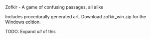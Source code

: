 Zofkir - A game of confusing passages, all alike

Includes procedurally generated art.  Download zofkir_win.zip for the Windows edition.

TODO:  Expand *all* of this

